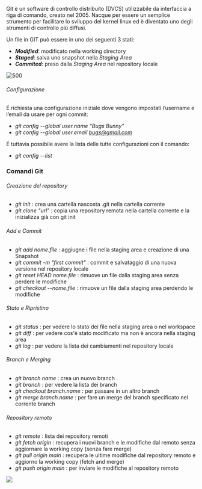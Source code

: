 Git è un software di controllo distribuito (DVCS) utilizzabile da interfaccia a riga di comando, creato  nel 2005. Nacque per essere un semplice strumento per facilitare lo sviluppo del kernel linux ed è diventato uno degli strumenti di controllo più diffusi.

Un file in GIT può essere in uno dei seguenti 3 stati:
- ***Modified***: modificato nella working directory
- ***Staged***: salva uno snapshot nella *Staging Area*
- ***Commited***: preso dalla *Staging Area* nel repository locale

![500](https://camo.githubusercontent.com/392c9afc00d23669e918cd994f4628518ed7572ae4d34bffb39eabc0dc8a756d/687474703a2f2f6769742d73636d2e636f6d2f666967757265732f3138333333666967303230312d746e2e706e67)


###### Configurazione
É richiesta una configurazione iniziale dove vengono impostati l’username e l’email da usare per ogni commit:
- *git config --global user.name "Bugs Bunny"*
- *git config --global user.email bugs@gmail.com*

É tuttavia possibile avere la lista delle tutte configurazioni con il comando:
- *git config --list*

### Comandi Git

###### Creazione del repository
- *git init* : crea una cartella nascosta .git nella cartella corrente
- *git clone "url"* : copia una repository remota nella cartella corrente e la inizializza già con git init

###### Add e Commit
- *git add nome.file* : aggiugne i file nella staging area e creazione di una Snapshot
- *git commit -m "first commit"* : commit e salvataggio di una nuova versione nel repository locale
- *git reset HEAD nome.file* : rimuove un file dalla staging area senza perdere le modifiche
- *git checkout --nome.file* : rimuove un file dalla staging area perdendo le modifiche


###### Stato e Ripristino
- *git status* : per vedere lo stato dei file nella staging area o nel workspace
- *git diff* : per vedere cos'è stato modificato ma non è ancora nella staging area
- *git log* : per vedere la lista dei cambiamenti nel repository locale


###### Branch e Merging
- *git branch name* : crea un nuovo branch
- *git branch* : per vedere la lista dei branch
- *git checkout branch.name* : per passare in un altro branch
- *git merge branch.name* : per fare un merge del branch specificato nel corrente branch


###### Repository remoto
- *git remote* : lista dei repository remoti
- *git fetch origin* : recupera i nuovi branch e le modifiche dal remoto senza aggiornare la working copy (senza fare merge)
- *git pull origin main* : recupera le ultime modifiche dal repository remoto e aggiorno la working copy (fetch and merge)
- *git push origin main* : per inviare le modifiche al repository remoto


![](https://www.junosnotes.com/wp-content/uploads/2021/07/basic-git-commands.png)
